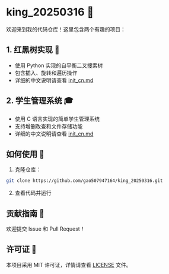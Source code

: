 # king_20250316 👋

欢迎来到我的代码仓库！这里包含两个有趣的项目：

## 1. 红黑树实现 🌳

- 使用 Python 实现的自平衡二叉搜索树
- 包含插入、旋转和遍历操作
- 详细的中文说明请查看 [init_cn.md](init_cn.md)

## 2. 学生管理系统 🎓

- 使用 C 语言实现的简单学生管理系统
- 支持增删改查和文件存储功能
- 详细的中文说明请查看 [init_cn.md](init_cn.md)

## 如何使用 🚀

1. 克隆仓库：
```bash
git clone https://github.com/gao507947164/king_20250316.git
```
2. 查看代码并运行

## 贡献指南 🤝

欢迎提交 Issue 和 Pull Request！

## 许可证 📜

本项目采用 MIT 许可证，详情请查看 [LICENSE](LICENSE) 文件。
